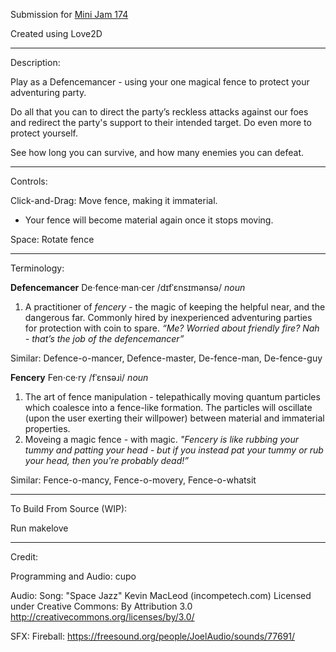 Submission for [Mini Jam 174](https://itch.io/jam/mini-jam-174-defense)

Created using Love2D
___________________________________________________________________________

Description:

Play as a Defencemancer - using your one magical fence to protect your adventuring party.

Do all that you can to direct the party’s reckless attacks against our foes and redirect the party's support to their intended target.
Do even more to protect yourself.

See how long you can survive, and how many enemies you can defeat.

___________________________________________________________________________

Controls:

Click-and-Drag: Move fence, making it immaterial.
- Your fence will become material again once it stops moving.

Space: Rotate fence

___________________________________________________________________________

Terminology:

**Defencemancer**
De·fence·man·cer
/dɪfˈɛnsɪmənsə/
*noun*

1. A practitioner of *fencery* - the magic of keeping the helpful near, and the dangerous far. Commonly hired by inexperienced adventuring parties for protection with coin to spare.
*“Me? Worried about friendly fire? Nah - that’s the job of the defencemancer”* 

Similar: Defence-o-mancer, Defence-master, De-fence-man, De-fence-guy 
<br/>

**Fencery**
Fen·ce·ry
/fˈɛnsəɹi/
*noun*

1. The art of fence manipulation - telepathically moving quantum particles which coalesce into a fence-like formation. The particles will oscillate (upon the user exerting their willpower) between material and immaterial properties.
2. Moveing a magic fence - with magic.
*"Fencery is like rubbing your tummy and patting your head - but if you instead pat your tummy or rub your head, then you're probably dead!”*

Similar: Fence-o-mancy, Fence-o-movery, Fence-o-whatsit 

___________________________________________________________________________

To Build From Source (WIP):

Run makelove 
___________________________________________________________________________

Credit:

Programming and Audio:
cupo

Audio:
Song:
"Space Jazz"
Kevin MacLeod (incompetech.com)
Licensed under Creative Commons: By Attribution 3.0
http://creativecommons.org/licenses/by/3.0/

SFX:
Fireball: https://freesound.org/people/JoelAudio/sounds/77691/
